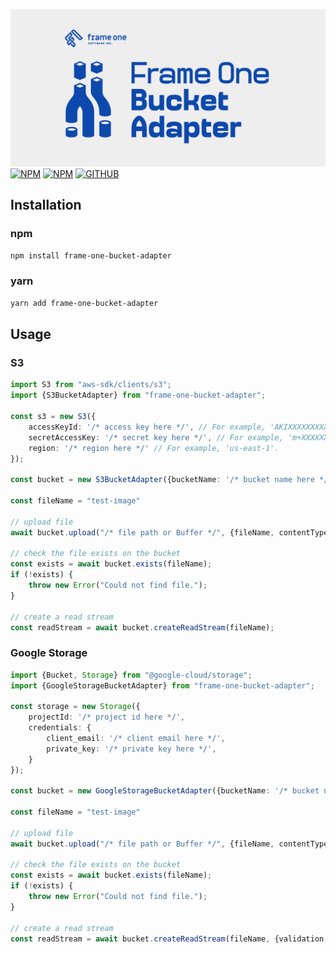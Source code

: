 [![Frame One Table Logo](./meta/graphic1_blue_whitebg_jpg1x.jpg)](https://github.com/Frame-One-Software/frame-one-bucket-adapter/)
[![NPM](https://img.shields.io/npm/v/frame-one-bucket-adapter.svg)](https://www.npmjs.com/package/frame-one-bucket-adapter)
[![NPM](https://img.shields.io/npm/dt/frame-one-bucket-adapter.svg)](https://www.npmjs.com/package/frame-one-bucket-adapter)
[![GITHUB](https://img.shields.io/github/issues/Frame-One-Software/frame-one-bucket-adapter.svg)](https://github.com/Frame-One-Software/frame-one-bucket-adapter/issues)

## Installation

### npm
```bash
npm install frame-one-bucket-adapter
```

### yarn
```bash
yarn add frame-one-bucket-adapter
```

## Usage

### S3

```typescript
import S3 from "aws-sdk/clients/s3";
import {S3BucketAdapter} from "frame-one-bucket-adapter";

const s3 = new S3({
    accessKeyId: '/* access key here */', // For example, 'AKIXXXXXXXXXXXGKUY'.
    secretAccessKey: '/* secret key here */', // For example, 'm+XXXXXXXXXXXXXXXXXXXXXXDDIajovY+R0AGR'.
    region: '/* region here */' // For example, 'us-east-1'.
});

const bucket = new S3BucketAdapter({bucketName: '/* bucket name here */', s3});

const fileName = "test-image"

// upload file
await bucket.upload("/* file path or Buffer */", {fileName, contentType: "image/png"});

// check the file exists on the bucket
const exists = await bucket.exists(fileName);
if (!exists) {
    throw new Error("Could not find file.");
}

// create a read stream
const readStream = await bucket.createReadStream(fileName);
```

### Google Storage

```typescript
import {Bucket, Storage} from "@google-cloud/storage";
import {GoogleStorageBucketAdapter} from "frame-one-bucket-adapter";

const storage = new Storage({
    projectId: '/* project id here */',
    credentials: {
        client_email: '/* client email here */',
        private_key: '/* private key here */',
    }
});

const bucket = new GoogleStorageBucketAdapter({bucketName: '/* bucket name here */', storage});

const fileName = "test-image"

// upload file
await bucket.upload("/* file path or Buffer */", {fileName, contentType: "image/png", gzip: true});

// check the file exists on the bucket
const exists = await bucket.exists(fileName);
if (!exists) {
    throw new Error("Could not find file.");
}

// create a read stream
const readStream = await bucket.createReadStream(fileName, {validation: true});
```
